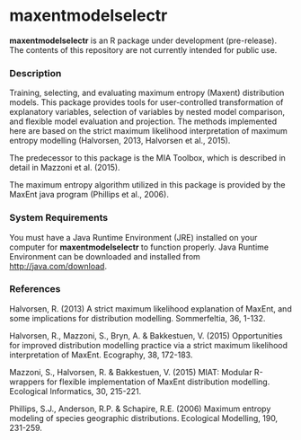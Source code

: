 <!-- README.md is generated from README.Rmd. Please edit that file -->
maxentmodelselectr
==================

**maxentmodelselectr** is an R package under development (pre-release). The contents of this repository are not currently intended for public use.

### Description

Training, selecting, and evaluating maximum entropy (Maxent) distribution models. This package provides tools for user-controlled transformation of explanatory variables, selection of variables by nested model comparison, and flexible model evaluation and projection. The methods implemented here are based on the strict maximum likelihood interpretation of maximum entropy modelling (Halvorsen, 2013, Halvorsen et al., 2015).

The predecessor to this package is the MIA Toolbox, which is described in detail in Mazzoni et al. (2015).

The maximum entropy algorithm utilized in this package is provided by the MaxEnt java program (Phillips et al., 2006).

### System Requirements

You must have a Java Runtime Environment (JRE) installed on your computer for **maxentmodelselectr** to function properly. Java Runtime Environment can be downloaded and installed from <http://java.com/download>.

### References

Halvorsen, R. (2013) A strict maximum likelihood explanation of MaxEnt, and some implications for distribution modelling. Sommerfeltia, 36, 1-132.

Halvorsen, R., Mazzoni, S., Bryn, A. & Bakkestuen, V. (2015) Opportunities for improved distribution modelling practice via a strict maximum likelihood interpretation of MaxEnt. Ecography, 38, 172-183.

Mazzoni, S., Halvorsen, R. & Bakkestuen, V. (2015) MIAT: Modular R-wrappers for flexible implementation of MaxEnt distribution modelling. Ecological Informatics, 30, 215-221.

Phillips, S.J., Anderson, R.P. & Schapire, R.E. (2006) Maximum entropy modeling of species geographic distributions. Ecological Modelling, 190, 231-259.

